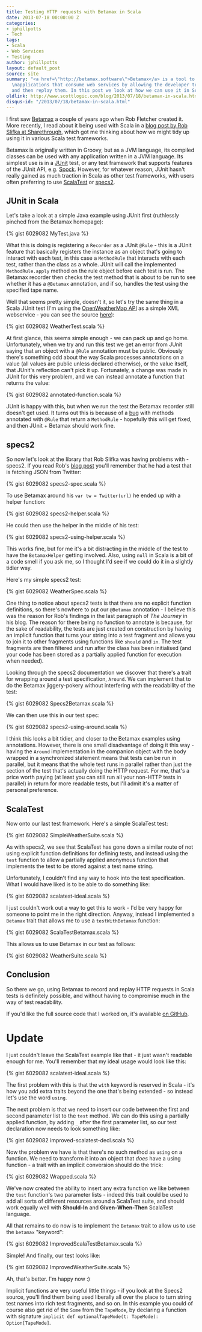 ```yaml
---
title: Testing HTTP requests with Betamax in Scala
date: 2013-07-18 00:00:00 Z
categories:
- jphillpotts
- Tech
tags:
- Scala
- Web Services
- Testing
author: jphillpotts
layout: default_post
source: site
summary: "<a href=\"http://betamax.software\">Betamax</a> is a tool to help with testing
  \napplications that consume web services by allowing the developer to record \nresponses
  and then replay them. In this post we look at how we can use it in Scala.\n"
oldlink: http://www.scottlogic.com/blog/2013/07/18/betamax-in-scala.html
disqus-id: "/2013/07/18/betamax-in-scala.html"
---
```


I first saw [Betamax](http://betamax.software) a couple of years ago when Rob
Fletcher created it. More recently, I read about it being used with Scala in a
[blog post by Rob Slifka at Sharethrough](http://www.sharethrough.com/2013/07/integration-testing-http-requests-with-scala-and-betamax/),
which got me thinking about how we might tidy up using it in various Scala test
frameworks.

Betamax is originally written in Groovy, but as a JVM language, its compiled classes
can be used with any application written in a JVM language. Its simplest use is in a
[JUnit](http://junit.org/) test, or any test framework that supports features of the
JUnit API, e.g. [Spock](https://code.google.com/p/spock/). However, for whatever reason,
JUnit hasn't really gained as much traction in Scala as other test frameworks, with users
often preferring to use [ScalaTest](http://www.scalatest.org/) or
[specs2](http://etorreborre.github.io/specs2/).

## JUnit in Scala

Let's take a look at a simple Java example using JUnit first (ruthlessly pinched from the
Betamax homepage):

{% gist 6029082 MyTest.java %}

What this is doing is registering a `Recorder` as a JUnit `@Rule` - this is a JUnit
feature that basically registers the instance as an object that's going to interact with
each test, in this case a `MethodRule` that interacts with each test, rather than the
class as a whole. JUnit will call the implemented `MethodRule.apply` method on the rule
object before each test is run. The Betamax recorder then checks the test method that is
about to be run to see whether it has a `@Betamax` annotation, and if so, handles the
test using the specified tape name.

Well that seems pretty simple, doesn't it, so let's try the same thing in a Scala JUnit
test (I'm using the [OpenWeatherMap API](http://openweathermap.org/API) as a simple XML
webservice - you can see the source
[here](http://gist.github.com/6029082#file-WeatherClient-scala)):

{% gist 6029082 WeatherTest.scala %}

At first glance, this seems simple enough - we can pack up and go home. Unfortunately,
when we try and run this test we get an error from JUnit saying that an object with a
`@Rule` annotation must be public. Obviously there's something odd about the way Scala
processes annotations on a value (all values are public unless declared otherwise), or
the value itself, that JUnit's reflection can't pick it up. Fortunately, a change was
made in JUnit for this very problem, and we can instead annotate a function that returns
the value:

{% gist 6029082 annotated-function.scala %}

JUnit is happy with this, but when we run the test the Betamax recorder still doesn't
get used. It turns out this is because of a
[bug](https://github.com/junit-team/junit/issues/589) with methods annotated with `@Rule`
that return a `MethodRule` - hopefully this will get fixed, and then JUnit + Betamax
should work fine.

## specs2

So now let's look at the library that Rob Slifka was having problems with - specs2. If
you read Rob's [blog post](http://www.sharethrough.com/2013/07/integration-testing-http-requests-with-scala-and-betamax/)
you'll remember that he had a test that is fetching JSON from Twitter:

{% gist 6029082 specs2-spec.scala %}

To use Betamax around his `var tw = Twitter(url)` he ended up with a helper function:

{% gist 6029082 specs2-helper.scala %}

He could then use the helper in the middle of his test:

{% gist 6029082 specs2-using-helper.scala %}

This works fine, but for me it's a bit distracting in the middle of the test to have
the `BetamaxHelper` getting involved. Also, using `null` in Scala is a bit of a code
smell if you ask me, so I thought I'd see if we could do it in a slightly tidier way.

Here's my simple specs2 test:

{% gist 6029082 WeatherSpec.scala %}

One thing to notice about specs2 tests is that there are no explicit function
definitions, so there's nowhere to put our `@Betamax` annotation - I believe this was
the reason for Rob's findings in the last paragraph of *The Journey* in his blog. The
reason for there being no function to annotate is because, for the sake of
readability, the tests are just created on construction by having an implicit
function that turns your string into a test fragment and allows you to join it to
other fragments using functions like `should` and `in`. The test fragments are then
filtered and run after the class has been initialised (and your code has been stored
as a partially applied function for execution when needed).

Looking through the specs2 documentation we discover that there's a trait for wrapping around a test specification, `Around`.
We can implement that to do the Betamax jiggery-pokery without interfering with the
readability of the test:

{% gist 6029082 Specs2Betamax.scala %}

We can then use this in our test spec:

{% gist 6029082 specs2-using-around.scala %}

I think this looks a bit tidier, and closer to the Betamax examples using annotations.
However, there is one small disadvantage of doing it this way - having the `Around`
implementation in the companion object with the body wrapped in a synchronized
statement means that tests can be run in parallel, but it means that the whole test
runs in parallel rather than just the section of the test that's actually doing the
HTTP request. For me, that's a price worth paying (at least you can still run all your
non-HTTP tests in parallel) in return for more readable tests, but I'll admit it's a
matter of personal preference.

## ScalaTest

Now onto our last test framework. Here's a simple ScalaTest test:

{% gist 6029082 SimpleWeatherSuite.scala %}

As with specs2, we see that ScalaTest has gone down a similar route of not using
explicit function definitions for defining tests, and instead using the `test`
function to allow a partially applied anonymous function that implements the test
to be stored against a test name string.

Unfortunately, I couldn't find any way to hook into the test specification. What I
would have liked is to be able to do something like:

{% gist 6029082 scalatest-ideal.scala %}

I just couldn't work out a way to get this to work - I'd be very happy for someone
to point me in the right direction. Anyway, instead I implemented a `Betamax` trait
that allows me to use a `testWithBetamax` function:

{% gist 6029082 ScalaTestBetamax.scala %}

This allows us to use Betamax in our test as follows:

{% gist 6029082 WeatherSuite.scala %}

## Conclusion

So there we go, using Betamax to record and replay HTTP requests in Scala tests is
definitely possible, and without having to compromise much in the way of test
readability.

If you'd like the full source code that I worked on, it's available
[on GitHub](https://github.com/mrpotes/betamax-scala).

# Update

I just couldn't leave the ScalaTest example like that - it just wasn't readable
enough for me. You'll remember that my ideal usage would look like this:

{% gist 6029082 scalatest-ideal.scala %}

The first problem with this is that the `with` keyword is reserved in Scala - it's
how you add extra traits beyond the one that's being extended - so instead let's
use the word `using`.

The next problem is that we need to insert our code between the first and second
parameter list to the `test` method. We can do this using a partially applied
function, by adding `_` after the first parameter list, so our test declaration
now needs to look something like:

{% gist 6029082 improved-scalatest-decl.scala %}

Now the problem we have is that there's no such method as `using` on a function.
We need to transform it into an object that *does* have a using function - a trait
with an implicit conversion should do the trick:

{% gist 6029082 Wrapped.scala %}

We've now created the ability to insert any extra function we like between the
`test` function's two parameter lists - indeed this trait could be used to add all
sorts of different resources around a ScalaTest suite, and should work equally well
with **Should-In** and **Given-When-Then** ScalaTest language.

All that remains to do now is to implement the `Betamax` trait to allow us to use
the `betamax` "keyword":

{% gist 6029082 ImprovedScalaTestBetamax.scala %}

Simple! And finally, our test looks like:

{% gist 6029082 ImprovedWeatherSuite.scala %}

Ah, that's better. I'm happy now :)

Implicit functions are very useful little things - if you look at the Specs2 source,
you'll find them being used liberally all over the place to turn string test names
into rich test fragments, and so on. In this example you could of course also get
rid of the `Some` from the `TapeMode`, by declaring a function with signature
`implicit def optionalTapeMode(t: TapeMode): Option[TapeMode]`.

